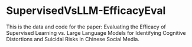 # SupervisedVsLLM-EfficacyEval
This is the data and code for the paper: Evaluating the Efficacy of Supervised Learning vs. Large Language Models for Identifying Cognitive Distortions and Suicidal Risks in Chinese Social Media.
